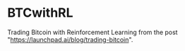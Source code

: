 # BTCwithRL
Trading Bitcoin with Reinforcement Learning from the post "https://launchpad.ai/blog/trading-bitcoin".
